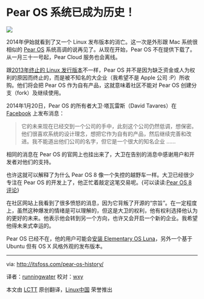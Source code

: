 Pear OS 系统已成为历史！
================================================================================
![](http://itsfoss.com/wp-content/uploads/2014/01/RIP_PearOS.jpeg)

2014年伊始就看到了又一个 Linux 发布版本的消亡。这一次是外形跟 Mac 系统很相似的 [Pear OS][1] 系统高调的说再见了。从现在开始，Pear OS 不在提供下载了。从一月三十一号起，Pear Cloud 服务也会离线。

跟[2013年终止的 Linux 发行版本][2]不一样，Pear OS 并不是因为缺乏资金或人为权利的原因而终止的，而是被不知名的大企业（我希望不是 Apple 公司 :P）所收购。他们将会把 Pear OS 作为自有产品，这就意味着社区不能对 Pear OS 创建分支（fork）及继续使用。

2014年1月20日，Pear OS 的所有者大卫·塔瓦雷斯（David Tavares）在 [Facebook][3] 上发布消息：

> 它的未来现在已经交到一个公司的手中，此刻这个公司仍然低调，想保密。他们很喜欢系统的设计理念，想把它作为自有的产品，然后继续完善和改进。我不能道出他们公司的名字，但它是一个很大的知名企业 ......

相同的消息在 Pear OS 的官网上也挂出来了，大卫在告别的消息中感谢用户和开发者对他们的支持。

也许这就可以解释了为什么 Pear OS 8 像一个失控的越野车一样。大卫已经很少专注在 Pear OS 的开发上了，他正忙着敲定这笔交易呢。{可以读读:[Pear OS 8 评论][4]}

在社区网站上我看到了很多愤怒的消息，因为它背叛了开源的“宗旨”。在一定程度上，虽然这种爆发的情绪是可以理解的，但这是大卫的权利，他有权利选择他认为的更好的未来。他表示他会转到另一个方向，也许又会开启一个新的企业。我希望他得未来式幸运的。

Pear OS 已经不在，他的用户可能会[安装 Elementary OS Luna][5]，另外一个基于 Ubuntu 但有 OS X 风格外观的发布版本。

--------------------------------------------------------------------------------

via: http://itsfoss.com/pear-os-history/

译者：[runningwater](https://github.com/译者ID) 校对：[wxy](https://github.com/wxy)

本文由 [LCTT](https://github.com/LCTT/TranslateProject) 原创翻译，[Linux中国](http://linux.cn/) 荣誉推出

[1]:http://pearlinux.fr/
[2]:http://itsfoss.com/year-2013-linux-2-linux-distributions-discontinued/
[3]:https://www.facebook.com/permalink.php?story_fbid=453625568072975&id=340980619337471&stream_ref=10
[4]:http://itsfoss.com/pear-os-8-review/
[5]:http://itsfoss.com/guide-install-elementary-os-luna/